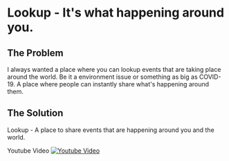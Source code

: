 # Lookup - It's what happening around you.

## The Problem
I always wanted a place where you can lookup events that are taking place around the world. Be it a environment issue or something as big as COVID-19.
A place where people can instantly share what's happening around them.

## The Solution
Lookup - A place to share events that are happening around you and the world.


Youtube Video
[![Youtube Video](https://img.youtube.com/vi/9tkLbXP9sR8/0.jpg)](https://www.youtube.com/watch?v=9tkLbXP9sR8)
